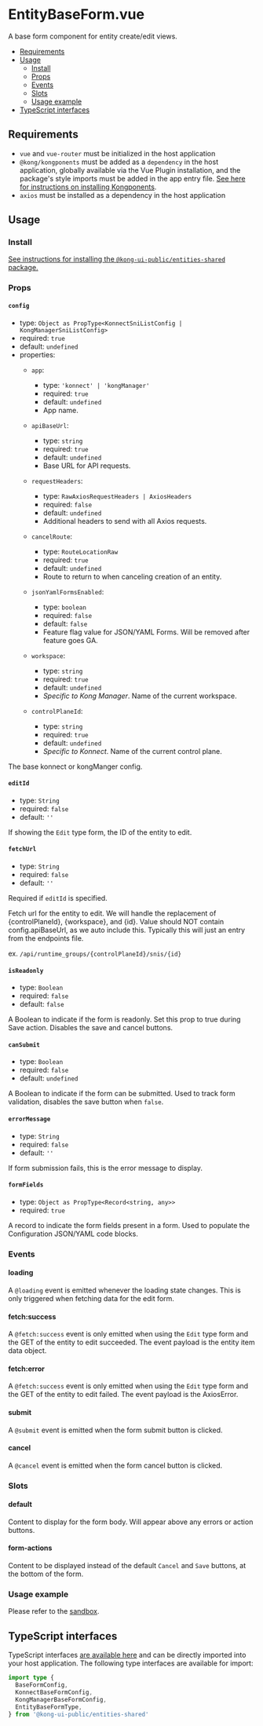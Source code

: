 # EntityBaseForm.vue

A base form component for entity create/edit views.

- [Requirements](#requirements)
- [Usage](#usage)
  - [Install](#install)
  - [Props](#props)
  - [Events](#events)
  - [Slots](#slots)
  - [Usage example](#usage-example)
- [TypeScript interfaces](#typescript-interfaces)

## Requirements

- `vue` and `vue-router` must be initialized in the host application
- `@kong/kongponents` must be added as a `dependency` in the host application, globally available via the Vue Plugin installation, and the package's style imports must be added in the app entry file. [See here for instructions on installing Kongponents](https://kongponents.konghq.com/#globally-install-all-kongponents).
- `axios` must be installed as a dependency in the host application

## Usage

### Install

[See instructions for installing the `@kong-ui-public/entities-shared` package.](../README.md#install)

### Props

#### `config`

- type: `Object as PropType<KonnectSniListConfig | KongManagerSniListConfig>`
- required: `true`
- default: `undefined`
- properties:
  - `app`:
    - type: `'konnect' | 'kongManager'`
    - required: `true`
    - default: `undefined`
    - App name.

  - `apiBaseUrl`:
    - type: `string`
    - required: `true`
    - default: `undefined`
    - Base URL for API requests.

  - `requestHeaders`:
    - type: `RawAxiosRequestHeaders | AxiosHeaders`
    - required: `false`
    - default: `undefined`
    - Additional headers to send with all Axios requests.

  - `cancelRoute`:
    - type: `RouteLocationRaw`
    - required: `true`
    - default: `undefined`
    - Route to return to when canceling creation of an entity.

  - `jsonYamlFormsEnabled`:
    - type: `boolean`
    - required: `false`
    - default: `false`
    - Feature flag value for JSON/YAML Forms. Will be removed after feature goes GA.

  - `workspace`:
    - type: `string`
    - required: `true`
    - default: `undefined`
    - *Specific to Kong Manager*. Name of the current workspace.

  - `controlPlaneId`:
    - type: `string`
    - required: `true`
    - default: `undefined`
    - *Specific to Konnect*. Name of the current control plane.

The base konnect or kongManger config.

#### `editId`

- type: `String`
- required: `false`
- default: `''`

If showing the `Edit` type form, the ID of the entity to edit.

#### `fetchUrl`

- type: `String`
- required: `false`
- default: `''`

Required if `editId` is specified.

Fetch url for the entity to edit. We will handle the replacement of {controlPlaneId}, {workspace}, and {id}.
Value should NOT contain config.apiBaseUrl, as we auto include this. Typically this will just an entry from the endpoints file.

ex. `/api/runtime_groups/{controlPlaneId}/snis/{id}`

#### `isReadonly`

- type: `Boolean`
- required: `false`
- default: `false`

A Boolean to indicate if the form is readonly. Set this prop to true during Save action. Disables the save and cancel buttons.

#### `canSubmit`

- type: `Boolean`
- required: `false`
- default: `undefined`

A Boolean to indicate if the form can be submitted. Used to track form validation, disables the save button when `false`.

#### `errorMessage`

- type: `String`
- required: `false`
- default: `''`

If form submission fails, this is the error message to display.

#### `formFields`

- type: `Object as PropType<Record<string, any>>`
- required: `true`

A record to indicate the form fields present in a form. Used to populate the Configuration JSON/YAML code blocks.

### Events

#### loading

A `@loading` event is emitted whenever the loading state changes. This is only triggered when fetching data for the edit form.

#### fetch:success

A `@fetch:success` event is only emitted when using the `Edit` type form and the GET of the entity to edit succeeded. The event payload is the entity item data object.

#### fetch:error

A `@fetch:success` event is only emitted when using the `Edit` type form and the GET of the entity to edit failed. The event payload is the AxiosError.

#### submit

A `@submit` event is emitted when the form submit button is clicked.

#### cancel

A `@cancel` event is emitted when the form cancel button is clicked.

### Slots

#### default

Content to display for the form body. Will appear above any errors or action buttons.

#### form-actions

Content to be displayed instead of the default `Cancel` and `Save` buttons, at the bottom of the form.

### Usage example

Please refer to the [sandbox](../sandbox/pages/EntityBaseFormPage.vue).

## TypeScript interfaces

TypeScript interfaces [are available here](https://github.com/Kong/public-ui-components/blob/main/packages/entities/entities-shared/src/types/entity-base-form.ts) and can be directly imported into your host application. The following type interfaces are available for import:

```ts
import type {
  BaseFormConfig,
  KonnectBaseFormConfig,
  KongManagerBaseFormConfig,
  EntityBaseFormType,
} from '@kong-ui-public/entities-shared'
```
